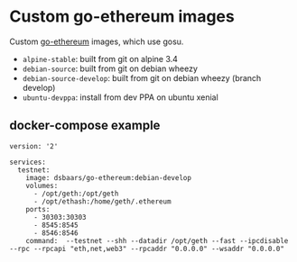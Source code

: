 Custom go-ethereum images
====================================

Custom [go-ethereum](https://github.com/ethereum/go-ethereum/) images, which use gosu.

- `alpine-stable`: built from git on alpine 3.4
- `debian-source`: built from git on debian wheezy
- `debian-source-develop`: built from git on debian wheezy (branch develop)
- `ubuntu-devppa`: install from dev PPA on ubuntu xenial


docker-compose example
---------------------

````Docker
version: '2'

services:
  testnet:
    image: dsbaars/go-ethereum:debian-develop
    volumes:
      - /opt/geth:/opt/geth
      - /opt/ethash:/home/geth/.ethereum
    ports:
      - 30303:30303
      - 8545:8545
      - 8546:8546
    command:  --testnet --shh --datadir /opt/geth --fast --ipcdisable --rpc --rpcapi "eth,net,web3" --rpcaddr "0.0.0.0" --wsaddr "0.0.0.0"

````
